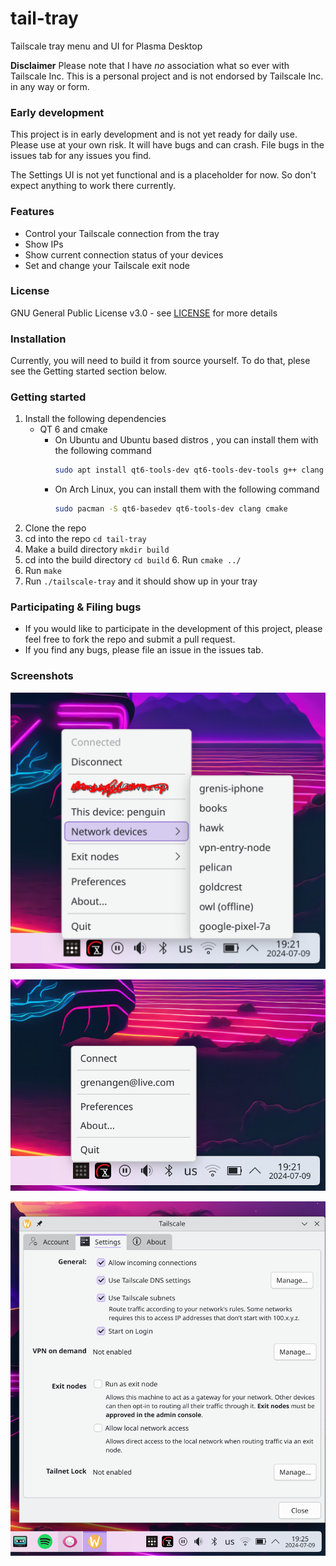 # tail-tray
Tailscale tray menu and UI for Plasma Desktop

**Disclaimer** Please note that I have _no_ association what so ever with Tailscale Inc. This is a personal project and is not endorsed by Tailscale Inc. in any way or form.

### Early development
This project is in early development and is not yet ready for daily use. 
Please use at your own risk. It will have bugs and can crash. File bugs in the issues tab for any issues you find.

The Settings UI is not yet functional and is a placeholder for now. So don't expect anything to work there currently.


### Features
- Control your Tailscale connection from the tray
- Show IPs
- Show current connection status of your devices
- Set and change your Tailscale exit node

### License
GNU General Public License v3.0 - see [LICENSE](LICENSE) for more details

### Installation
Currently, you will need to build it from source yourself.
To do that, plese see the Getting started section below.

### Getting started
1. Install the following dependencies
   * QT 6 and cmake
      * On Ubuntu and Ubuntu based distros      , you can install them with the following command
         ```bash
         sudo apt install qt6-tools-dev qt6-tools-dev-tools g++ clang cmake
         ```
      * On Arch Linux, you can install them with the following command
         ```bash
         sudo pacman -S qt6-basedev qt6-tools-dev clang cmake
         ```
2. Clone the repo
3. cd into the repo `cd tail-tray`
4. Make a build directory `mkdir build`
5. cd into the build directory `cd build`
   6. Run `cmake ../`
7. Run `make`
8. Run `./tailscale-tray` and it should show up in your tray

### Participating & Filing bugs
* If you would like to participate in the development of this project, please feel free to fork the repo and submit a pull request.
* If you find any bugs, please file an issue in the issues tab.

### Screenshots
![Screenshot](screenshots/connected-tray.png)

![Screenshot](screenshots/disconnected-tray.png)

![Screenshot](screenshots/settings-ui.png)
